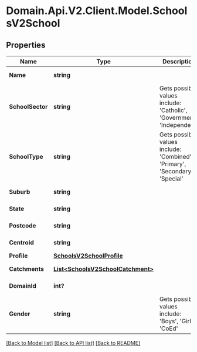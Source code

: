 # Domain.Api.V2.Client.Model.SchoolsV2School
## Properties

Name | Type | Description | Notes
------------ | ------------- | ------------- | -------------
**Name** | **string** |  | [optional] [readonly] 
**SchoolSector** | **string** | Gets possible values include: &#39;Catholic&#39;, &#39;Government&#39;,  &#39;Independent&#39; | [optional] [readonly] 
**SchoolType** | **string** | Gets possible values include: &#39;Combined&#39;, &#39;Primary&#39;, &#39;Secondary&#39;,  &#39;Special&#39; | [optional] [readonly] 
**Suburb** | **string** |  | [optional] [readonly] 
**State** | **string** |  | [optional] [readonly] 
**Postcode** | **string** |  | [optional] [readonly] 
**Centroid** | **string** |  | [optional] [readonly] 
**Profile** | [**SchoolsV2SchoolProfile**](SchoolsV2SchoolProfile.md) |  | [optional] 
**Catchments** | [**List&lt;SchoolsV2SchoolCatchment&gt;**](SchoolsV2SchoolCatchment.md) |  | [optional] [readonly] 
**DomainId** | **int?** |  | [optional] [readonly] 
**Gender** | **string** | Gets possible values include: &#39;Boys&#39;, &#39;Girls&#39;, &#39;CoEd&#39; | [optional] [readonly] 

[[Back to Model list]](../README.md#documentation-for-models) [[Back to API list]](../README.md#documentation-for-api-endpoints) [[Back to README]](../README.md)

